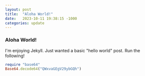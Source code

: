 ```yaml
---
layout: post
title:  "Aloha World!"
date:   2023-10-11 19:38:15 -1000
categories: update
---
```

### Aloha World!

I'm enjoying Jekyll.  Just wanted a basic "hello world" post.  Run the following!

```ruby
require "base64"
Base64.decode64("QWxvaGEgV29ybGQh")
```
